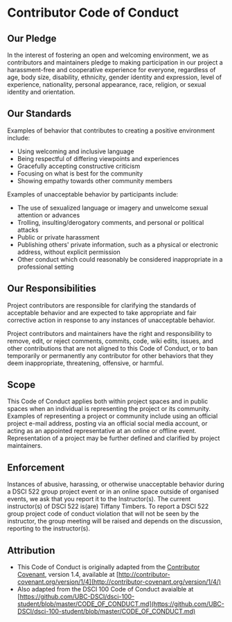 # Contributor Code of Conduct

## Our Pledge

In the interest of fostering an open and welcoming environment, we as contributors and maintainers pledge to making participation in our project a harassment-free and cooperative experience for everyone, regardless of age, body size, disability, ethnicity, gender identity and expression, level of experience, nationality, personal appearance, race, religion, or sexual identity and orientation.

## Our Standards

Examples of behavior that contributes to creating a positive environment include:

* Using welcoming and inclusive language
* Being respectful of differing viewpoints and experiences
* Gracefully accepting constructive criticism
* Focusing on what is best for the community
* Showing empathy towards other community members

Examples of unacceptable behavior by participants include:

* The use of sexualized language or imagery and unwelcome sexual attention or advances
* Trolling, insulting/derogatory comments, and personal or political attacks
* Public or private harassment
* Publishing others' private information, such as a physical or electronic address, without explicit permission
* Other conduct which could reasonably be considered inappropriate in a professional setting

## Our Responsibilities

Project contributors are responsible for clarifying the standards of acceptable behavior and are expected to take appropriate and fair corrective action in response to any instances of unacceptable behavior.

Project contributors and maintainers have the right and responsibility to remove, edit, or reject comments, commits, code, wiki edits, issues, and other contributions that are not aligned to this Code of Conduct, or to ban temporarily or permanently any contributor for other behaviors that they deem inappropriate, threatening, offensive, or harmful.

## Scope

This Code of Conduct applies both within project spaces and in public spaces when an individual is representing the project or its community. Examples of representing a project or community include using an official project e-mail address, posting via an official social media account, or acting as an appointed representative at an online or offline event. Representation of a project may be further defined and clarified by project maintainers.

## Enforcement

Instances of abusive, harassing, or otherwise unacceptable behavior during a DSCI 522 group project event or in an online space outside of organised events, we ask that you report it to the Instructor(s). The current instructor(s) of DSCI 522 is(are) Tiffany Timbers. To report a DSCI 522 group project code of conduct violation that will not be seen by the instructor, the group meeting will be raised and depends on the discussion, reporting to the instructor(s).

## Attribution

* This Code of Conduct is originally adapted from the [Contributor Covenant](http://contributor-covenant.org), version 1.4, available at [http://contributor-covenant.org/version/1/4](http://contributor-covenant.org/version/1/4/)
* Also adapted from the DSCI 100 Code of Conduct avaialble at [https://github.com/UBC-DSCI/dsci-100-student/blob/master/CODE_OF_CONDUCT.md](https://github.com/UBC-DSCI/dsci-100-student/blob/master/CODE_OF_CONDUCT.md)
